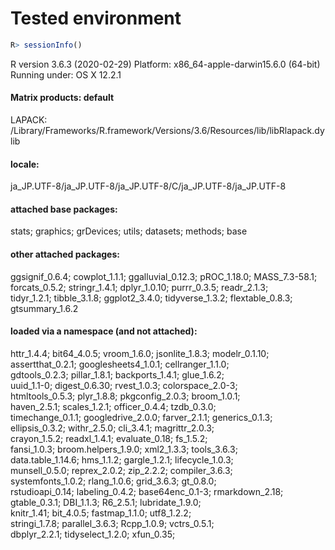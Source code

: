 # Tested environment
```R
R> sessionInfo()

```
R version 3.6.3 (2020-02-29)
Platform: x86_64-apple-darwin15.6.0 (64-bit)
Running under: OS X  12.2.1

#### Matrix products: default
LAPACK: /Library/Frameworks/R.framework/Versions/3.6/Resources/lib/libRlapack.dylib

#### locale:
ja_JP.UTF-8/ja_JP.UTF-8/ja_JP.UTF-8/C/ja_JP.UTF-8/ja_JP.UTF-8

#### attached base packages:
stats; graphics; grDevices; utils; datasets; methods; base     

#### other attached packages:
ggsignif_0.6.4;    cowplot_1.1.1;     ggalluvial_0.12.3; pROC_1.18.0;       MASS_7.3-58.1;    
forcats_0.5.2;     stringr_1.4.1;     dplyr_1.0.10;      purrr_0.3.5;       readr_2.1.3;      
tidyr_1.2.1;       tibble_3.1.8;      ggplot2_3.4.0;     tidyverse_1.3.2;   flextable_0.8.3;  
gtsummary_1.6.2  

#### loaded via a namespace (and not attached):
httr_1.4.4;          bit64_4.0.5;         vroom_1.6.0;         jsonlite_1.8.3;
modelr_0.1.10;       assertthat_0.2.1;    googlesheets4_1.0.1; cellranger_1.1.0;   
gdtools_0.2.3;       pillar_1.8.1;        backports_1.4.1;     glue_1.6.2;         
uuid_1.1-0;          digest_0.6.30;       rvest_1.0.3;         colorspace_2.0-3;   
htmltools_0.5.3;     plyr_1.8.8;          pkgconfig_2.0.3;     broom_1.0.1;        
haven_2.5.1;         scales_1.2.1;        officer_0.4.4;       tzdb_0.3.0;         
timechange_0.1.1;    googledrive_2.0.0;   farver_2.1.1;        generics_0.1.3;     
ellipsis_0.3.2;      withr_2.5.0;         cli_3.4.1;           magrittr_2.0.3;     
crayon_1.5.2;        readxl_1.4.1;        evaluate_0.18;       fs_1.5.2;           
fansi_1.0.3;         broom.helpers_1.9.0; xml2_1.3.3;          tools_3.6.3;        
data.table_1.14.6;   hms_1.1.2;           gargle_1.2.1;        lifecycle_1.0.3;    
munsell_0.5.0;       reprex_2.0.2;        zip_2.2.2;           compiler_3.6.3;     
systemfonts_1.0.2;   rlang_1.0.6;         grid_3.6.3;          gt_0.8.0;           
rstudioapi_0.14;     labeling_0.4.2;      base64enc_0.1-3;     rmarkdown_2.18;     
gtable_0.3.1;        DBI_1.1.3;           R6_2.5.1;            lubridate_1.9.0;    
knitr_1.41;          bit_4.0.5;           fastmap_1.1.0;       utf8_1.2.2;         
stringi_1.7.8;       parallel_3.6.3;      Rcpp_1.0.9;          vctrs_0.5.1;        
dbplyr_2.2.1;        tidyselect_1.2.0;    xfun_0.35;
